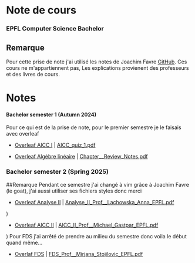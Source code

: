 # Note de cours


### EPFL Computer Science Bachelor


## Remarque
Pour cette prise de note j'ai utilisé les notes de Joachim Favre [GitHub](https://github.com/JoachimFavre/UniversityNotes/tree/master). Ces cours ne m'appartiennent pas, Les explications provienent des professeurs et des livres de cours.

# Notes
#### Bachelor semester 1 (Autumn 2024)
Pour ce qui est de la prise de note, pour le premier semestre je le faisais avec overleaf
- [Overleaf AICC I](https://www.overleaf.com/read/httyzkgthpwd#14e403)  | [AICC_quiz_1.pdf](https://github.com/user-attachments/files/20511443/AICC_quiz_1.pdf)

- [Overleaf Algèbre linéaire](https://www.overleaf.com/read/jghqdrzjrdxz#79162c) | [Chapter__Review_Notes.pdf](https://github.com/user-attachments/files/20511445/Chapter__Review_Notes.pdf)



### Bachelor semester 2 (Spring 2025)
##Remarque
Pendant ce semestre j'ai changé à vim grâce à Joachim Favre (le goat), j'ai aussi utiliser ses fichiers styles donc merci

- [Overleaf Analyse II](https://www.overleaf.com/read/hcfrbrtbtkfq#d26d64) |  [Analyse_II_Prof__Lachowska_Anna_EPFL.pdf](https://github.com/user-attachments/files/20511446/Analyse_II_Prof__Lachowska_Anna_EPFL.pdf)

)
- [Overleaf AICC II](https://www.overleaf.com/read/rsgdckjsrrmf#3b69a9) | [AICC_II_Prof__Michael_Gastpar_EPFL.pdf](https://github.com/user-attachments/files/20511448/AICC_II_Prof__Michael_Gastpar_EPFL.pdf)

)
Pour FDS j'ai arrêté de prendre au milieu du semestre donc voila le début quand même...

- [Overlaf FDS](https://www.overleaf.com/read/mfknbgbbvfrf#8e97c6) |  [FDS_Prof__Mirjana_Stojilovic_EPFL.pdf](https://github.com/user-attachments/files/20511449/FDS_Prof__Mirjana_Stojilovic_EPFL.pdf)


